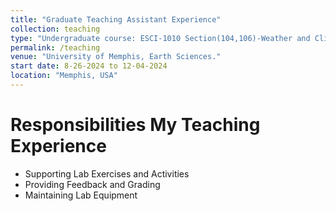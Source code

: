 ```yaml
---
title: "Graduate Teaching Assistant Experience"
collection: teaching
type: "Undergraduate course: ESCI-1010 Section(104,106)-Weather and Climate Lab, Fall 2024"   
permalink: /teaching 
venue: "University of Memphis, Earth Sciences."
start date: 8-26-2024 to 12-04-2024
location: "Memphis, USA"
---
```


# Responsibilities My Teaching Experience

- Supporting Lab Exercises and Activities 
- Providing Feedback and Grading
- Maintaining Lab Equipment

